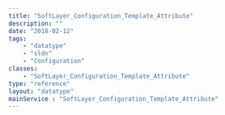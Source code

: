```yaml
---
title: "SoftLayer_Configuration_Template_Attribute"
description: ""
date: "2018-02-12"
tags:
    - "datatype"
    - "sldn"
    - "Configuration"
classes:
    - "SoftLayer_Configuration_Template_Attribute"
type: "reference"
layout: "datatype"
mainService : "SoftLayer_Configuration_Template_Attribute"
---
```

